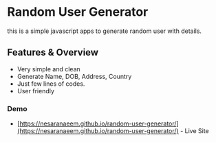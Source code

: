 # Random User Generator
this is a simple javascript apps to generate random user with details.

## Features & Overview
- Very simple and clean
- Generate Name, DOB, Address, Country
- Just few lines of codes.
- User friendly

### Demo

- [https://nesaranaeem.github.io/random-user-generator/](https://nesaranaeem.github.io/random-user-generator/) - Live Site
